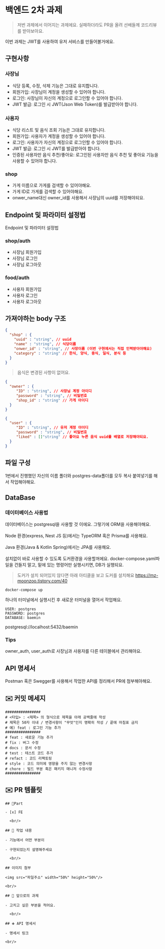 # 백엔드 2차 과제

> 저번 과제에서 이어지는 과제에요. 실패하더라도 PR을 올려 선배들께 코드리뷰를 받아보아요.

이번 과제는 JWT를 사용하여 유저 서비스를 만들어볼거에요.

## 구현사항
### 사장님
- 식당 등록, 수정, 삭제 기능은 그대로 유지합니다.
- 회원가입: 사장님이 계정을 생성할 수 있어야 합니다.
- 로그인: 사장님이 자신의 계정으로 로그인할 수 있어야 합니다.
- JWT 발급: 로그인 시 JWT(Json Web Token)를 발급받아야 합니다.

### 사용자
- 식당 리스트 및 음식 조회 기능은 그대로 유지합니다.
- 회원가입: 사용자가 계정을 생성할 수 있어야 합니다.
- 로그인: 사용자가 자신의 계정으로 로그인할 수 있어야 합니다.
- JWT 발급: 로그인 시 JWT를 발급받아야 합니다.
- 인증된 사용자만 음식 추천/좋아요: 로그인된 사용자만 음식 추천 및 좋아요 기능을 사용할 수 있어야 합니다.

### shop
- 가게 이름으로 가게를 검색할 수 있어야해요.
- 가게 ID로 가게를 검색할 수 있어야해요.
-  onwer_name대신 owner_id를 사용해서 사장님의 uuid를 저장해야되요.

## Endpoint 및 파라미터 설정법
Endpoint 및 파라미터 설정법
### shop/auth
- 사장님 회원가입
- 사장님 로그인
- 사장님 로그아웃

### food/auth
- 사용자 회원가입
- 사용자 로그인
- 사용자 로그아웃


## 가져야하는 body 구조
```json
{
  "shop" : {
    "uuid" : "string", // uuid
    "name" : "string", // 식당이름
    "onwer_id" : "string", // 사장이름 (이번 구현에서는 직접 인력받아야해요)
    "category" : "string" // 한식, 양식, 중식, 일식, 분식 등
  }
}
```
> 음식은 변경된 사항이 없어요.
```json
{
  "owner" : {
     "ID" : "string", // 사장님 계정 아이디
     "password" : "string", // 비밀번호
     "shop_id" : "string" // 가게 아이디
  }
}
```
```json
{
  "user" : {
     "ID" : "string", // 유저 계정 아이디
     "password" : "string", // 비밀번호
     "liked" : []"string" // 좋아요 누른 음식 uuid를 배열로 저장해야되요.
  }
}
```

## 파일 구성
1번에서 진행했던 자신의 이름 폴더와 postgres-data폴더를 모두 복사 붙여넣기를 해서 작업해야해요.

## DataBase
### 데이터베이스 사용법
데이터베이스는 postgresql을 사용할 것 이에요. 그렇기에 ORM을 사용해야해요.<br/> <br>
Node 환경(express, Nest JS 등)에서는 TypeORM 혹은 Prisma를 사용해요. <br> <br>
Java 환경(Java & Kotlin Spring)에서는 JPA를 사용해요. <br> <br>
설치없이 바로 사용할 수 있도록 도커환경을 사용할꺼에요. docker-compose.yaml파일을 건들지 말고, 밑에 있는 명령어만 실행시키면, DB가 실행되요.<br/>
> 도커가 설치 되어있지 않다면 아래 아티클을 보고 도커를 설치해요
> https://mz-moonzoo.tistory.com/40

```shell
docker-compose up
```
하나의 터미널에서 실행시킨 후 새로운 터미널을 열어서 작업해요.
```
USER: postgres
PASSWORD: postgres
DATABASE: baemin
```
postgresql://localhost:5432/baemin

### Tips
owner_auth, user_auth로 사장님과 사용자를 다른 테이블에서 관리해야요.

## API 명세서
Postman 혹은 Swegger를 사용해서 작업한 API를 정리해서 PR에 첨부해야해요.


## ✉️ 커밋 메세지
```
################
# <타입> : <제목> 의 형식으로 제목을 아래 공백줄에 작성
# 제목은 50자 이내 / 변경사항이 "무엇"인지 명확히 작성 / 끝에 마침표 금지
# 예) feat : 로그인 기능 추가
################
# feat : 새로운 기능 추가
# fix : 버그 수정
# docs : 문서 수정
# test : 테스트 코드 추가
# refact : 코드 리팩토링
# style : 코드 의미에 영향을 주지 않는 변경사항
# chore : 빌드 부분 혹은 패키지 매니저 수정사항
################
```

## ✉️ PR 템플릿
```
## 🔘Part

- [x] FE

  <br/>

## 🔎 작업 내용

- 기능에서 어떤 부분이

- 구현되었는지 설명해주세요

  <br/>

## 이미지 첨부

<img src="파일주소" width="50%" height="50%"/>

<br/>

## 🔧 앞으로의 과제

- 고치고 싶은 부분을 적어요.

  <br/>

## ➕ API 명세서

- 명세서 링크

<br/>
```
